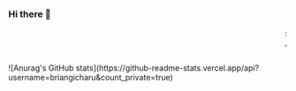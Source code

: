 ### Hi there 👋
<marquee>
  <div class="marquee">
    :train:
  </div>
  <hr>
  <br>
</marquee>
![Anurag's GitHub stats](https://github-readme-stats.vercel.app/api?username=briangicharu&count_private=true)

